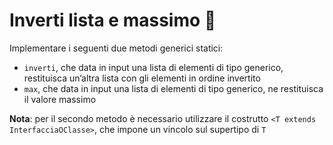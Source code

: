 # Inverti lista e massimo 🛴

Implementare i seguenti due metodi generici statici:
- `inverti`, che data in input una lista di elementi di tipo generico,
  restituisca un’altra lista con gli elementi in ordine invertito
- `max`, che data in input una lista di elementi di tipo generico, ne
  restituisca il valore massimo

**Nota**: per il secondo metodo è necessario utilizzare il
costrutto `<T extends InterfacciaOClasse>`, che impone
un vincolo sul supertipo di `T`